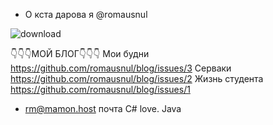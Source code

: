 
- О кста дарова я @romausnul

![download](https://user-images.githubusercontent.com/119739400/211413529-76c22f1c-ca77-4162-9352-7fabcdd62115.gif)

👇👇👇МОЙ БЛОГ👇👇👇
Мои будни https://github.com/romausnul/blog/issues/3
Серваки https://github.com/romausnul/blog/issues/2
Жизнь студента https://github.com/romausnul/blog/issues/1




- rm@mamon.host почта
C# love. Java
<!---
romausnul/romausnul is a ✨ special ✨ repository because its `README.md` (this file) appears on your GitHub profile.
You can click the Preview link to take a look at your changes.
--->
